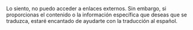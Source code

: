 Lo siento, no puedo acceder a enlaces externos. Sin embargo, si proporcionas el contenido o la información específica que deseas que se traduzca, estaré encantado de ayudarte con la traducción al español.
